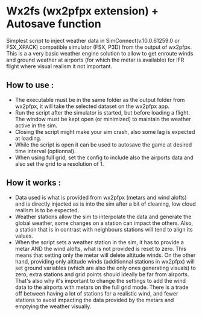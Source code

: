 # Wx2fs (wx2pfpx extension) + Autosave function
Simplest script to inject weather data in SimConnect(v.10.0.61259.0 or FSX_XPACK) compatible simulator (FSX, P3D) from the output of wx2pfpx. This is a a very basic weather engine solution to allow to get enroute winds and ground weather at airports (for which the metar is available) for IFR flight where visual realism it not important.

## How to use :
- The executable must be in the same folder as the output folder from wx2pfpx, it will take the selected dataset on the wx2pfpx app.
- Run the script after the simulator is started, but before loading a flight. The window must be kept open (or minimized) to maintain the weather active in the sim.
- Closing the script might make your sim crash, also some lag is expected at loading.
- While the script is open it can be used to autosave the game at desired time interval (optionnal).
- When using full grid, set the config to include also the airports data and also set the grid to a resolution of 1.


## How it works :
- Data used is what is provided from wx2pfpx (metars and wind alofts) and is directly injected as is into the sim after a bit of cleaning, low cloud realism is to be expected.
- Weather stations allow the sim to interpolate the data and generate the global weather, some changes on a station can impact the others. Also, a station that is in contrast with neighbours stations will tend to align its values.
- When the script sets a weather station in the sim, it has to provide a metar AND the wind alofts, what is not provided is reset to zero. This means that setting only the metar will delete altitude winds. On the other hand, providing only altitude winds (additionnal stations in wx2pfpx) will set ground variables (which are also the only ones generating visuals) to zero, extra stations and grid points should ideally be far from airports. That's also why it's important to change the settings to add the wind data to the airports with metars on the full grid mode. There is a trade off between having a lot of stations for a realistic wind, and fewer stations to avoid impacting the data provided by the metars and emptying the weather visually.
